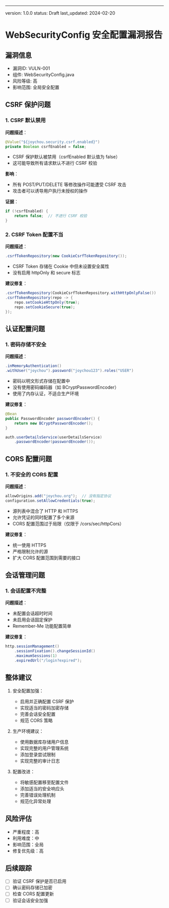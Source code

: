 ---
version: 1.0.0
status: Draft
last_updated: 2024-02-20

# WebSecurityConfig 安全配置漏洞报告

## 漏洞信息
- 漏洞ID: VULN-001
- 组件: WebSecurityConfig.java
- 风险等级: 高
- 影响范围: 全局安全配置

## CSRF 保护问题

### 1. CSRF 默认禁用
**问题描述**：
```java
@Value("${joychou.security.csrf.enabled}")
private Boolean csrfEnabled = false;
```
- CSRF 保护默认被禁用（csrfEnabled 默认值为 false）
- 这可能导致所有请求默认不进行 CSRF 校验

**影响**：
- 所有 POST/PUT/DELETE 等修改操作可能遭受 CSRF 攻击
- 攻击者可以诱导用户执行未授权的操作

**证据**：
```java
if (!csrfEnabled) {
    return false;  // 不进行 CSRF 校验
}
```

### 2. CSRF Token 配置不当
**问题描述**：
```java
.csrfTokenRepository(new CookieCsrfTokenRepository());
```
- CSRF Token 存储在 Cookie 中但未设置安全属性
- 没有启用 httpOnly 和 secure 标志

**建议修复**：
```java
.csrfTokenRepository(CookieCsrfTokenRepository.withHttpOnlyFalse())
.csrfTokenRepository(repo -> {
    repo.setCookieHttpOnly(true);
    repo.setCookieSecure(true);
});
```

## 认证配置问题

### 1. 密码存储不安全
**问题描述**：
```java
.inMemoryAuthentication()
.withUser("joychou").password("joychou123").roles("USER")
```
- 密码以明文形式存储在配置中
- 没有使用密码编码器（如 BCryptPasswordEncoder）
- 使用了内存认证，不适合生产环境

**建议修复**：
```java
@Bean
public PasswordEncoder passwordEncoder() {
    return new BCryptPasswordEncoder();
}

auth.userDetailsService(userDetailsService)
    .passwordEncoder(passwordEncoder());
```

## CORS 配置问题

### 1. 不安全的 CORS 配置
**问题描述**：
```java
allowOrigins.add("joychou.org");  // 没有指定协议
configuration.setAllowCredentials(true);
```
- 源列表中混合了 HTTP 和 HTTPS
- 允许凭证的同时配置了多个来源
- CORS 配置范围过于局限（仅限于 /cors/sec/httpCors）

**建议修复**：
- 统一使用 HTTPS
- 严格限制允许的源
- 扩大 CORS 配置范围到需要的接口

## 会话管理问题

### 1. 会话配置不完整
**问题描述**：
- 未配置会话超时时间
- 未启用会话固定保护
- Remember-Me 功能配置简单

**建议修复**：
```java
http.sessionManagement()
    .sessionFixation().changeSessionId()
    .maximumSessions(1)
    .expiredUrl("/login?expired");
```

## 整体建议

1. 安全配置加强：
   - 启用并正确配置 CSRF 保护
   - 实现适当的密码加密存储
   - 完善会话安全配置
   - 规范 CORS 策略

2. 生产环境建议：
   - 使用数据库存储用户信息
   - 实现完整的用户管理系统
   - 添加登录尝试限制
   - 实现完整的审计日志

3. 配置改进：
   - 将敏感配置移至配置文件
   - 添加适当的安全响应头
   - 完善错误处理机制
   - 规范化异常处理

## 风险评估
- 严重程度：高
- 利用难度：中
- 影响范围：全局
- 修复优先级：高

## 后续跟踪
- [ ] 验证 CSRF 保护是否已启用
- [ ] 确认密码存储已加密
- [ ] 检查 CORS 配置更新
- [ ] 验证会话安全加强 